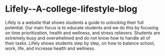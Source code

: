 # Lifely--A-college-lifestyle-blog
Lifely is a website that shows students a guide to unlocking their full potential. Our main focus is to educate students and we do this by focusing on time prioritization, health and wellness, and stress relievers. Students are extremely busy and overwhelmed and do not know how to handle all of their tasks. Lifely shows students step by step, on how to balance school, work, life, and increase health and wellness.
